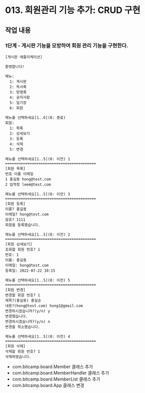 # 013. 회원관리 기능 추가: CRUD 구현


## 작업 내용

### 1단계 - 게시판 기능을 모방하여 회원 관리 기능을 구현한다.

```
[게시판 애플리케이션]

환영합니다!

메뉴:
  1: 게시판
  2: 독서록
  3: 방명록
  4: 공지사항
  5: 일기장
  6: 회원

메뉴를 선택하세요[1..6](0: 종료) 
회원:
  1: 목록
  2: 상세보기
  3: 등록
  4: 삭제
  5: 변경

메뉴를 선택하세요[1..5](0: 이전) 1
=========================================
[회원 목록]
번호 이름 이메일 
1 홍길동 hong@test.com
2 임꺽정 leem@test.com

메뉴를 선택하세요[1..5](0: 이전) 3
=========================================
[회원 등록]
이름? 홍길동
이메일? hong@test.com
암호? 1111
회원을 등록했습니다.

메뉴를 선택하세요[1..5](0: 이전) 2
=========================================
[회원 상세보기]
조회할 회원 번호? 1
번호: 1
이름: 홍길동
이메일: hong@test.com
등록일: 2022-07-22 10:15

메뉴를 선택하세요[1..5](0: 이전) 5
=========================================
[회원 변경]
변경할 회원 번호? 1
제목?(홍길동) 홍길순
내용?(hong@test.com) hong1@gmail.com
변경하시겠습니까?(y/n) y
변경했습니다.
변경하시겠습니까?(y/n) n
변경을 취소했습니다.

메뉴를 선택하세요[1..5](0: 이전) 4
=========================================
[회원 삭제]
삭제할 회원 번호? 1
삭제하였습니다.
```

- com.bitcamp.board.Member 클래스 추가
- com.bitcamp.board.MemberHandler 클래스 추가
- com.bitcamp.board.MemberList 클래스 추가
- com.bitcamp.board.App 클래스 변경 


